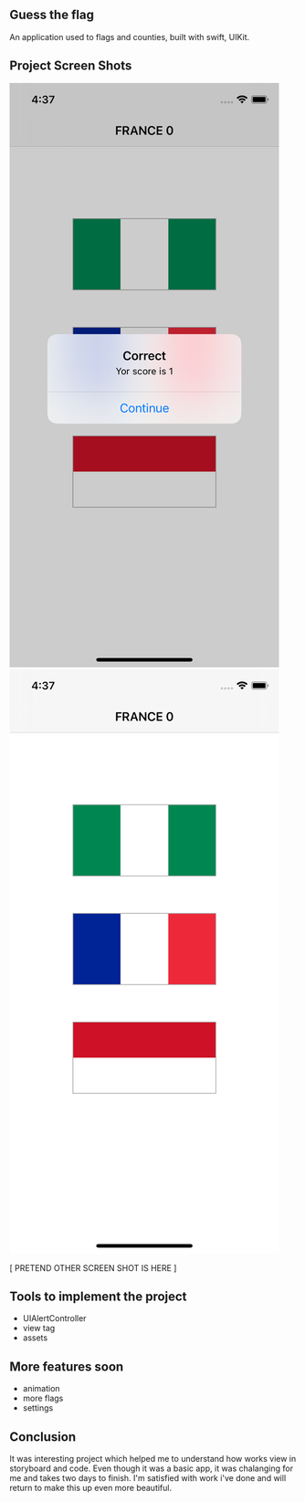 ## Guess the flag

An application used to flags and counties, built with swift, UIKit.

## Project Screen Shots
![](Screen1.png)
![](Screen2.png)

[ PRETEND OTHER SCREEN SHOT IS HERE ]

## Tools to implement the project
  - UIAlertController
  - view tag
  - assets
 
## More features soon 
- animation
- more flags 
- settings 
  
## Conclusion 
It was interesting project which helped me to understand how works view in storyboard and code. 
Even though it was a basic app, it was chalanging for me and takes two days to finish. 
I'm satisfied with work i've done and will return to make this up even more beautiful.
